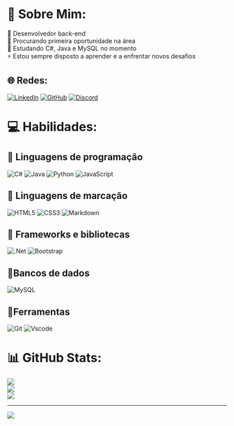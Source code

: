 # 💫 Sobre Mim:
🔭 Desenvolvedor back-end<br>👯 Procurando primeira oportunidade na área<br>🌱 Estudando C#, Java e MySQL no momento<br>⚡ Estou sempre disposto a aprender e a enfrentar novos desafios


## 🌐 Redes:
[![LinkedIn](https://img.shields.io/badge/LinkedIn-0077B5?style=for-the-badge&logo=linkedin&logoColor=white)](https://www.linkedin.com/in/g-oliverdev/)
[![GitHub](https://img.shields.io/badge/GitHub-100000?style=for-the-badge&logo=github&logoColor=white)](https://github.com/G-OliverDev)
[![Discord](https://img.shields.io/badge/Discord-7289DA?style=for-the-badge&logo=discord&logoColor=white)](https://discord.com/channels/@g_oliverdev/)

# 💻 Habilidades:

## 💠 Linguagens de programação
![C#](https://img.shields.io/badge/c%23-%23239120.svg?style=for-the-badge&logo=csharp&logoColor=white) ![Java](https://img.shields.io/badge/java-%23ED8B00.svg?style=for-the-badge&logo=openjdk&logoColor=white) ![Python](https://img.shields.io/badge/python-3670A0?style=for-the-badge&logo=python&logoColor=ffdd54)   ![JavaScript](https://img.shields.io/badge/javascript-%23323330.svg?style=for-the-badge&logo=javascript&logoColor=%23F7DF1E)

## 💠 Linguagens de marcação

 ![HTML5](https://img.shields.io/badge/html5-%23E34F26.svg?style=for-the-badge&logo=html5&logoColor=white) ![CSS3](https://img.shields.io/badge/css3-%231572B6.svg?style=for-the-badge&logo=css3&logoColor=white) ![Markdown](https://img.shields.io/badge/Markdown-000?style=for-the-badge&logo=markdown)

## 💠 Frameworks e bibliotecas

 ![.Net](https://img.shields.io/badge/.NET-5C2D91?style=for-the-badge&logo=.net&logoColor=white) ![Bootstrap](https://img.shields.io/badge/bootstrap-%238511FA.svg?style=for-the-badge&logo=bootstrap&logoColor=white)
 
## 💠Bancos de dados

 ![MySQL](https://img.shields.io/badge/mysql-4479A1.svg?style=for-the-badge&logo=mysql&logoColor=white)

## 💠Ferramentas
 
  ![Git](https://img.shields.io/badge/git-%23F05033.svg?style=for-the-badge&logo=git&logoColor=white) ![Vscode](https://img.shields.io/badge/Vscode-007ACC?style=for-the-badge&logo=visual-studio-code&logoColor=white)

# 📊 GitHub Stats:
![](https://github-readme-stats.vercel.app/api?username=G-OliverDev&theme=github_dark&hide_border=false&include_all_commits=false&count_private=false)<br/>
![](https://nirzak-streak-stats.vercel.app/?user=G-OliverDev&theme=github_dark&hide_border=false)<br/>
![](https://github-readme-stats.vercel.app/api/top-langs/?username=G-OliverDev&theme=github_dark&hide_border=false&include_all_commits=false&count_private=false&layout=compact)

---
[![](https://visitcount.itsvg.in/api?id=G-OliverDev&icon=0&color=0)](https://visitcount.itsvg.in)

